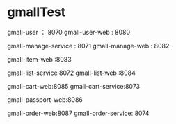 # gmallTest
gmall-user ： 8070
gmall-user-web : 8080

gmall-manage-service : 8071
gmall-manage-web : 8082

gmall-item-web :8083

gmall-list-service 8072
gmall-list-web :8084

gmall-cart-web:8085
gmall-cart-service:8073

gmall-passport-web:8086

gmall-order-web:8087
gmall-order-service: 8074
